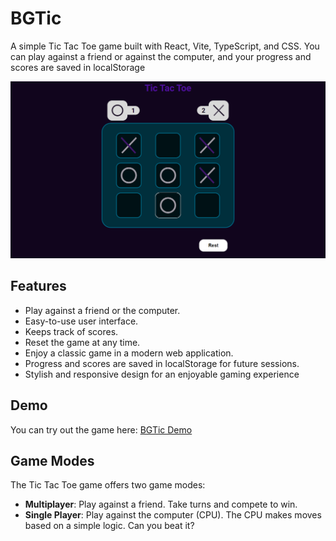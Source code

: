 # BGTic

A simple Tic Tac Toe game built with React, Vite, TypeScript, and CSS. You can play against a friend or against the computer, and your progress and scores are saved in localStorage

<img src="./src/assets/screenshot.png" />

<h2>Features</h2>

<ul>
   <li>Play against a friend or the computer.</li>
   <li>Easy-to-use user interface.</li>
   <li>Keeps track of scores.</li>
   <li>Reset the game at any time.</li>
   <li>Enjoy a classic game in a modern web application.</li>
   <li>Progress and scores are saved in localStorage for future sessions.</li>
   <li>Stylish and responsive design for an enjoyable gaming experience</li>
</ul>

<h2>Demo</h2>
You can try out the game here: <a href="">BGTic Demo</a>

<h2>Game Modes</h2>
The Tic Tac Toe game offers two game modes:
<ul>
   <li><strong>Multiplayer</strong>: Play against a friend. Take turns and compete to win.</li>
   <li><strong>Single Player</strong>: Play against the computer (CPU). The CPU makes moves based on a simple logic. Can you beat it?</li>
</ul>
